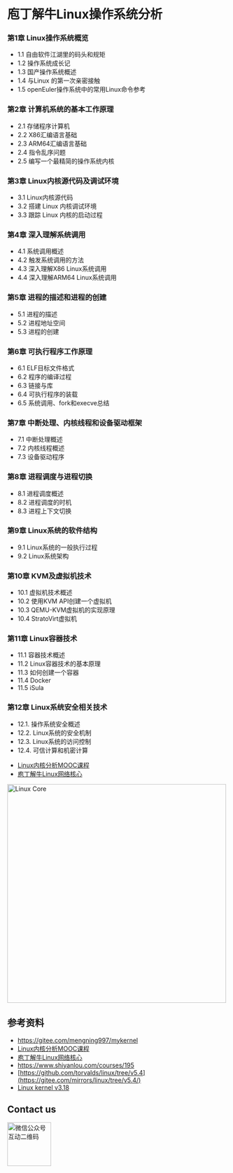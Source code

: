 # 庖丁解牛Linux操作系统分析

### 第1章 Linux操作系统概览

- 1.1 自由软件江湖里的码头和规矩
- 1.2 操作系统成长记
- 1.3 国产操作系统概述
- 1.4 与Linux 的第一次亲密接触
- 1.5 openEuler操作系统中的常用Linux命令参考

### 第2章 计算机系统的基本工作原理

- 2.1 存储程序计算机
- 2.2 X86汇编语言基础
- 2.3 ARM64汇编语言基础
- 2.4 指令乱序问题
- 2.5 编写一个最精简的操作系统内核


### 第3章 Linux内核源代码及调试环境

- 3.1 Linux内核源代码
- 3.2 搭建 Linux 内核调试环境
- 3.3 跟踪 Linux 内核的启动过程


### 第4章 深入理解系统调用

- 4.1 系统调用概述
- 4.2 触发系统调用的方法
- 4.3 深入理解X86 Linux系统调用
- 4.4 深入理解ARM64 Linux系统调用

### 第5章 进程的描述和进程的创建

- 5.1 进程的描述
- 5.2 进程地址空间
- 5.3 进程的创建


### 第6章 可执行程序工作原理

- 6.1 ELF目标文件格式
- 6.2 程序的编译过程
- 6.3 链接与库
- 6.4 可执行程序的装载
- 6.5 系统调用、fork和execve总结


### 第7章 中断处理、内核线程和设备驱动框架

- 7.1 中断处理概述
- 7.2 内核线程概述
- 7.3 设备驱动程序

### 第8章 进程调度与进程切换

- 8.1 进程调度概述
- 8.2 进程调度的时机
- 8.3 进程上下文切换


### 第9章 Linux系统的软件结构

- 9.1 Linux系统的一般执行过程
- 9.2 Linux系统架构

### 第10章 KVM及虚拟机技术

- 10.1 虚拟机技术概述
- 10.2 使用KVM API创建一个虚拟机
- 10.3 QEMU-KVM虚拟机的实现原理
- 10.4 StratoVirt虚拟机

### 第11章 Linux容器技术

- 11.1 容器技术概述
- 11.2 Linux容器技术的基本原理
- 11.3 如何创建一个容器
- 11.4 Docker
- 11.5 iSula

### 第12章 Linux系统安全相关技术

- 12.1. 操作系统安全概述
- 12.2. Linux系统的安全机制
- 12.3. Linux系统的访问控制
- 12.4. 可信计算和机密计算


* [Linux内核分析MOOC课程](http://mooc.study.163.com/course/USTC-1000029000) 
* [庖丁解牛Linux网络核心](https://blog.51cto.com/cloumn/detail/32)
<img src="https://gitee.com/mengning997/linuxkernel/raw/master/img/LinuxCore.png" alt="Linux Core" width="500"/>


## 参考资料

- https://gitee.com/mengning997/mykernel
- [Linux内核分析MOOC课程](http://mooc.study.163.com/course/USTC-1000029000) 
- [庖丁解牛Linux网络核心](https://blog.51cto.com/cloumn/detail/32)
- https://www.shiyanlou.com/courses/195
- [https://github.com/torvalds/linux/tree/v5.4](https://gitee.com/mirrors/linux/tree/v5.4/)
- [Linux kernel v3.18](https://github.com/torvalds/linux/tree/b2776bf7149bddd1f4161f14f79520f17fc1d71d)

## Contact us
<img src="https://user-images.githubusercontent.com/609053/81026703-8c25df00-8ead-11ea-8254-29830c3e1146.png" alt="微信公众号互动二维码" width="100" align="bottom" />

